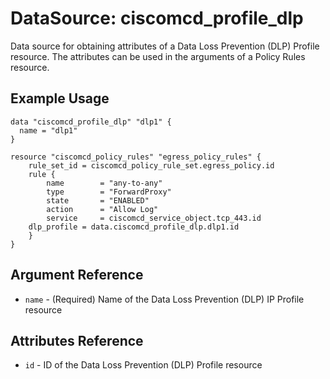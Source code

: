 # DataSource: ciscomcd_profile_dlp
Data source for obtaining attributes of a Data Loss Prevention (DLP) Profile resource.  The attributes can be used in the arguments of a Policy Rules resource.

## Example Usage
```hcl
data "ciscomcd_profile_dlp" "dlp1" {
  name = "dlp1"
}

resource "ciscomcd_policy_rules" "egress_policy_rules" {
	rule_set_id = ciscomcd_policy_rule_set.egress_policy.id
	rule {
		name        = "any-to-any"
		type        = "ForwardProxy"
		state       = "ENABLED"
		action      = "Allow Log"
		service     = ciscomcd_service_object.tcp_443.id
    dlp_profile = data.ciscomcd_profile_dlp.dlp1.id
	}
}
```

## Argument Reference
* `name` - (Required) Name of the Data Loss Prevention (DLP) IP Profile resource

## Attributes Reference
* `id` - ID of the Data Loss Prevention (DLP) Profile resource
